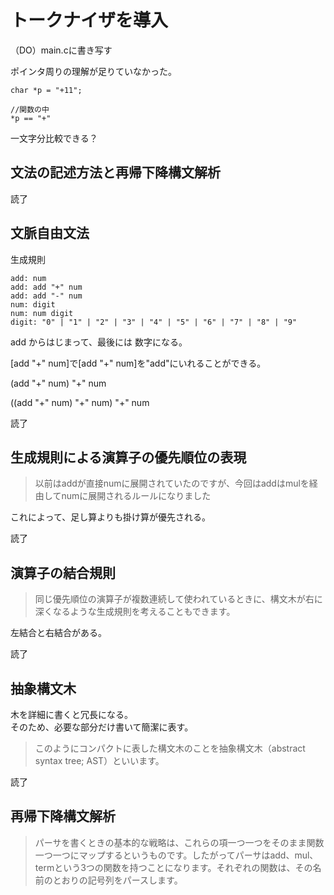 # トークナイザを導入

（DO）main.cに書き写す

ポインタ周りの理解が足りていなかった。  

```
char *p = "+11";  

//関数の中
*p == "+"
```
一文字分比較できる？


## 文法の記述方法と再帰下降構文解析

読了

## 文脈自由文法

生成規則

```
add: num
add: add "+" num
add: add "-" num
num: digit
num: num digit
digit: "0" | "1" | "2" | "3" | "4" | "5" | "6" | "7" | "8" | "9"
```

add からはじまって、最後には 数字になる。

[add "+" num]で[add "+" num]を"add"にいれることができる。

(add "+" num) "+" num

((add "+" num) "+" num) "+" num

読了

## 生成規則による演算子の優先順位の表現

>以前はaddが直接numに展開されていたのですが、今回はaddはmulを経由してnumに展開されるルールになりました

これによって、足し算よりも掛け算が優先される。


読了

## 演算子の結合規則

>同じ優先順位の演算子が複数連続して使われているときに、構文木が右に深くなるような生成規則を考えることもできます。

左結合と右結合がある。

読了

## 抽象構文木

木を詳細に書くと冗長になる。  
そのため、必要な部分だけ書いて簡潔に表す。

>このようにコンパクトに表した構文木のことを抽象構文木（abstract syntax tree; AST）といいます。

読了

## 再帰下降構文解析

>パーサを書くときの基本的な戦略は、これらの項一つ一つをそのまま関数一つ一つにマップするというものです。したがってパーサはadd、mul、termという3つの関数を持つことになります。それぞれの関数は、その名前のとおりの記号列をパースします。


